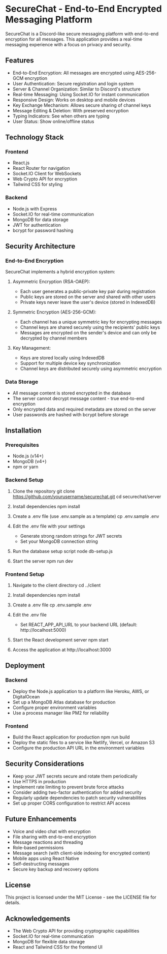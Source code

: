 # SecureChat - End-to-End Encrypted Messaging Platform

SecureChat is a Discord-like secure messaging platform with end-to-end encryption for all messages. This application provides a real-time messaging experience with a focus on privacy and security.

## Features

- End-to-End Encryption: All messages are encrypted using AES-256-GCM encryption
- User Authentication: Secure registration and login system
- Server & Channel Organization: Similar to Discord's structure
- Real-time Messaging: Using Socket.IO for instant communication
- Responsive Design: Works on desktop and mobile devices
- Key Exchange Mechanism: Allows secure sharing of channel keys
- Message Editing & Deletion: With preserved encryption
- Typing Indicators: See when others are typing
- User Status: Show online/offline status

## Technology Stack

### Frontend
- React.js
- React Router for navigation
- Socket.IO Client for WebSockets
- Web Crypto API for encryption
- Tailwind CSS for styling

### Backend
- Node.js with Express
- Socket.IO for real-time communication
- MongoDB for data storage
- JWT for authentication
- bcrypt for password hashing

## Security Architecture

### End-to-End Encryption
SecureChat implements a hybrid encryption system:

1. Asymmetric Encryption (RSA-OAEP):
   - Each user generates a public-private key pair during registration
   - Public keys are stored on the server and shared with other users
   - Private keys never leave the user's device (stored in IndexedDB)

2. Symmetric Encryption (AES-256-GCM):
   - Each channel has a unique symmetric key for encrypting messages
   - Channel keys are shared securely using the recipients' public keys
   - Messages are encrypted on the sender's device and can only be decrypted by channel members

3. Key Management:
   - Keys are stored locally using IndexedDB
   - Support for multiple device key synchronization
   - Channel keys are distributed securely using asymmetric encryption

### Data Storage
- All message content is stored encrypted in the database
- The server cannot decrypt message content - true end-to-end encryption
- Only encrypted data and required metadata are stored on the server
- User passwords are hashed with bcrypt before storage

## Installation

### Prerequisites
- Node.js (v14+)
- MongoDB (v4+)
- npm or yarn

### Backend Setup
1. Clone the repository
   git clone https://github.com/yourusername/securechat.git
   cd securechat/server

2. Install dependencies
   npm install

3. Create a .env file (use .env.sample as a template)
   cp .env.sample .env

4. Edit the .env file with your settings
   - Generate strong random strings for JWT secrets
   - Set your MongoDB connection string

5. Run the database setup script
   node db-setup.js

6. Start the server
   npm run dev

### Frontend Setup
1. Navigate to the client directory
   cd ../client

2. Install dependencies
   npm install

3. Create a .env file
   cp .env.sample .env

4. Edit the .env file
   - Set REACT_APP_API_URL to your backend URL (default: http://localhost:5000)

5. Start the React development server
   npm start

6. Access the application at http://localhost:3000

## Deployment

### Backend
- Deploy the Node.js application to a platform like Heroku, AWS, or DigitalOcean
- Set up a MongoDB Atlas database for production
- Configure proper environment variables
- Use a process manager like PM2 for reliability

### Frontend
- Build the React application for production
  npm run build
- Deploy the static files to a service like Netlify, Vercel, or Amazon S3
- Configure the production API URL in the environment variables

## Security Considerations

- Keep your JWT secrets secure and rotate them periodically
- Use HTTPS in production
- Implement rate limiting to prevent brute force attacks
- Consider adding two-factor authentication for added security
- Regularly update dependencies to patch security vulnerabilities
- Set up proper CORS configuration to restrict API access

## Future Enhancements

- Voice and video chat with encryption
- File sharing with end-to-end encryption
- Message reactions and threading
- Role-based permissions
- Message search (with client-side indexing for encrypted content)
- Mobile apps using React Native
- Self-destructing messages
- Secure key backup and recovery options

## License

This project is licensed under the MIT License - see the LICENSE file for details.

## Acknowledgements

- The Web Crypto API for providing cryptographic capabilities
- Socket.IO for real-time communication
- MongoDB for flexible data storage
- React and Tailwind CSS for the frontend UI